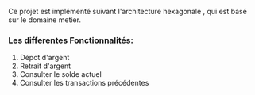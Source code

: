 
Ce projet est implémenté suivant l'architecture hexagonale , qui est basé sur le domaine metier.
 

### Les differentes Fonctionnalités:

1. Dépot d'argent
2. Retrait d'argent
3. Consulter le solde actuel
4. Consulter les transactions précédentes


